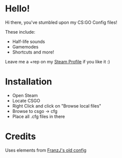 # Hello!
Hi there, you've stumbled upon my CS:GO Config files!

These include: 
- Half-life sounds
- Gamemodes
- Shortcuts and more!
  
Leave me a +rep on my [Steam Profile](https://steamcommunity.com/id/limatt/) if you like it :)
   
# Installation
- Open Steam
- Locate CSGO
- Right Click and click on "Browse local files"
- Browse to csgo -> cfg
- Place all .cfg files in there

# Credits
Uses elements from [FranzJ's old config](https://www.youtube.com/watch?v=KIck3ZEXIfU)
